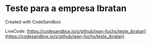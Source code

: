 # Teste para a empresa Ibratan

Created with CodeSandbox

LiveCode:
[https://codesandbox.io/s/github/jean-fuchs/teste_ibratan](https://codesandbox.io/s/github/jean-fuchs/teste_ibratan)
